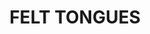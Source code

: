 ---
layout: default
title: FELT TONGUES
link: https://open.spotify.com/album/4O0yvxFvelNt530ku39pMc
---